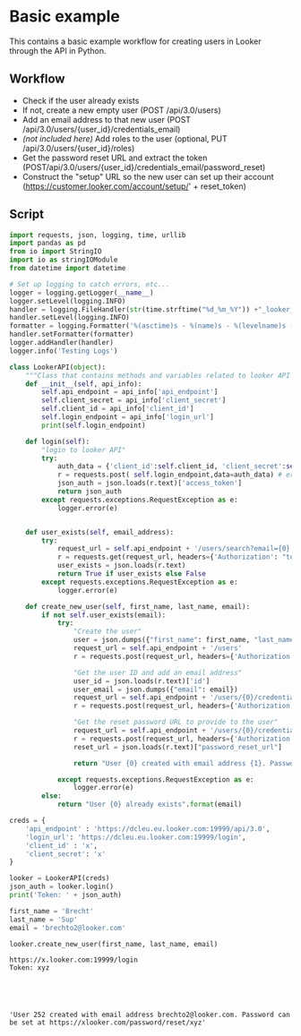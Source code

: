 <h1>Basic example</h1>

This contains a basic example workflow for creating users in Looker through the API in Python.

<h2>Workflow</h2>

* Check if the user already exists
* If not, create a new empty user (POST /api/3.0/users)
* Add an email address to that new user (POST /api/3.0/users/{user_id}/credentials_email)
* _(not included here)_ Add roles to the user (optional, PUT /api/3.0/users/{user_id}/roles)
* Get the password reset URL and extract the token (POST/api/3.0/users/{user_id}/credentials_email/password_reset)
* Construct the "setup" URL so the new user can set up their account (https://customer.looker.com/account/setup/' + reset_token)


<h2>Script</h2>

```python
import requests, json, logging, time, urllib
import pandas as pd
from io import StringIO
import io as stringIOModule
from datetime import datetime
```


```python
# Set up logging to catch errors, etc...
logger = logging.getLogger(__name__)
logger.setLevel(logging.INFO)
handler = logging.FileHandler(str(time.strftime("%d_%m_%Y")) +"_looker_API_Calls" + ".log")
handler.setLevel(logging.INFO)
formatter = logging.Formatter('%(asctime)s - %(name)s - %(levelname)s - %(message)s')
handler.setFormatter(formatter)
logger.addHandler(handler)
logger.info('Testing Logs')
```


```python
class LookerAPI(object):
    """Class that contains methods and variables related to looker API authentication"""
    def __init__(self, api_info):
        self.api_endpoint = api_info['api_endpoint']
        self.client_secret = api_info['client_secret']
        self.client_id = api_info['client_id']
        self.login_endpoint = api_info['login_url']
        print(self.login_endpoint)

    def login(self):
        "login to looker API"
        try:
            auth_data = {'client_id':self.client_id, 'client_secret':self.client_secret}
            r = requests.post( self.login_endpoint,data=auth_data) # error handle here
            json_auth = json.loads(r.text)['access_token']
            return json_auth
        except requests.exceptions.RequestException as e:
            logger.error(e)


    def user_exists(self, email_address):
        try:
            request_url = self.api_endpoint + '/users/search?email={0}'.format(email_address)
            r = requests.get(request_url, headers={'Authorization': "token " + json_auth})
            user_exists = json.loads(r.text)
            return True if user_exists else False
        except requests.exceptions.RequestException as e:
            logger.error(e)

    def create_new_user(self, first_name, last_name, email):
        if not self.user_exists(email):
            try:
                "Create the user"
                user = json.dumps({"first_name": first_name, "last_name": last_name})
                request_url = self.api_endpoint + '/users'
                r = requests.post(request_url, headers={'Authorization': "token " + json_auth}, data=user)

                "Get the user ID and add an email address"
                user_id = json.loads(r.text)['id']
                user_email = json.dumps({"email": email})
                request_url = self.api_endpoint + '/users/{0}/credentials_email'.format(user_id)
                r = requests.post(request_url, headers={'Authorization': "token " + json_auth}, data=user_email)

                "Get the reset password URL to provide to the user"
                request_url = self.api_endpoint + '/users/{0}/credentials_email/password_reset'.format(user_id)
                r = requests.post(request_url, headers={'Authorization': "token " + json_auth}, data=user_email)
                reset_url = json.loads(r.text)["password_reset_url"]

                return "User {0} created with email address {1}. Password can be set at {2}".format(user_id, email, reset_url)

            except requests.exceptions.RequestException as e:
                logger.error(e)
        else:
            return "User {0} already exists".format(email)
```


```python
creds = {
    'api_endpoint' : 'https://dcleu.eu.looker.com:19999/api/3.0',
    'login_url': 'https://dcleu.eu.looker.com:19999/login',
    'client_id' : 'x',
    'client_secret': 'x'
}

looker = LookerAPI(creds)
json_auth = looker.login()
print('Token: ' + json_auth)

first_name = 'Brecht'
last_name = 'Sup'
email = 'brechto2@looker.com'

looker.create_new_user(first_name, last_name, email)
```

    https://x.looker.com:19999/login
    Token: xyz





    'User 252 created with email address brechto2@looker.com. Password can be set at https://xlooker.com/password/reset/xyz'




```python

```
